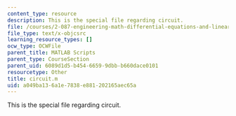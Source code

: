 ```yaml
---
content_type: resource
description: This is the special file regarding circuit.
file: /courses/2-087-engineering-math-differential-equations-and-linear-algebra-fall-2014/a049ba136a1e7838e881202165aec65a_circuit.m
file_type: text/x-objcsrc
learning_resource_types: []
ocw_type: OCWFile
parent_title: MATLAB Scripts
parent_type: CourseSection
parent_uid: 6089d1d5-b454-6659-9dbb-b660dace0101
resourcetype: Other
title: circuit.m
uid: a049ba13-6a1e-7838-e881-202165aec65a
---
```

This is the special file regarding circuit.

